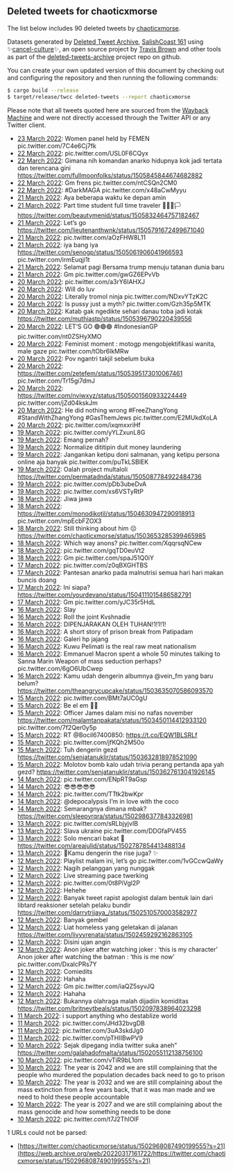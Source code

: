 ## Deleted tweets for chaoticxmorse

The list below includes 90 deleted tweets by
[chaoticxmorse](https://twitter.com/chaoticxmorse).



Datasets generated by [Deleted Tweet Archive](https://twitter.com/deletedtweet161), 
[SalishCoast 161](https://twitter.com/SalishCoastA) using 
✨[cancel-culture](https://github.com/travisbrown/cancel-culture)✨, an open source project by 
[Travis Brown](https://twitter.com/travisbrown) and other tools as part of the 
[deleted-tweets-archive](https://github.com/salcoast/deleted-tweets-archive/) project repo on github.

You can create your own updated version of this document by checking out and configuring the
repository and then running the following commands:

```bash
$ cargo build --release
$ target/release/twcc deleted-tweets --report chaoticxmorse
```

Please note that all tweets quoted here are sourced from the
[Wayback Machine](https://web.archive.org) and were not directly accessed through the Twitter API or
any Twitter client.

* [23 March 2022](https://web.archive.org/web/20220323073737/https://twitter.com/chaoticxmorse/status/1506532251328458752): Women panel held by FEMEN pic.twitter.com/7C4e6Cj7fk <!--1506532251328458752-->
* [22 March 2022](https://web.archive.org/web/20220322133549/https://twitter.com/chaoticxmorse/status/1506261430689218565): pic.twitter.com/USL0F6CQyx <!--1506261430689218565-->
* [22 March 2022](https://web.archive.org/web/20220322135705/https://twitter.com/chaoticxmorse/status/1506182573999165441): Gimana nih komandan anarko hidupnya kok jadi tertata dan terencana gini https://twitter.com/fullmoonfolks/status/1505845844674682882 <!--1506182573999165441-->
* [22 March 2022](https://web.archive.org/web/20220322065217/https://twitter.com/chaoticxmorse/status/1506160784896049152): Gm frens pic.twitter.com/ntCSQn2CM0 <!--1506160784896049152-->
* [22 March 2022](https://web.archive.org/web/20220322064543/https://twitter.com/chaoticxmorse/status/1506157404182151169): #DarkMAGA  pic.twitter.com/x48aCwMyyu <!--1506157404182151169-->
* [21 March 2022](https://web.archive.org/web/20220321125939/https://twitter.com/chaoticxmorse/status/1505891327640506368): Aya beberapa waktu ke depan amin <!--1505891732344696835-->
* [21 March 2022](https://web.archive.org/web/20220321125939/https://twitter.com/chaoticxmorse/status/1505891327640506368): Part time student full time traveler 📍🏁🚩🏳️ https://twitter.com/beautymenid/status/1505832464757182467 <!--1505891327640506368-->
* [21 March 2022](https://web.archive.org/web/20220321065431/https://twitter.com/chaoticxmorse/status/1505799059688529921): Let’s go https://twitter.com/lieutenanthwnk/status/1505791672499671040 <!--1505799059688529921-->
* [21 March 2022](https://web.archive.org/web/20220321065357/https://twitter.com/chaoticxmorse/status/1505787807851511810): pic.twitter.com/aOzFHW8L11 <!--1505787807851511810-->
* [21 March 2022](https://web.archive.org/web/20220321062209/https://twitter.com/chaoticxmorse/status/1505779651406311426): iya bang iya  https://twitter.com/senogp/status/1505061906041966593  pic.twitter.com/irmEuqji1t <!--1505779651406311426-->
* [21 March 2022](https://web.archive.org/web/20220321040004/https://twitter.com/chaoticxmorse/status/1505754667896406020): Selamat pagi Bersama trump menuju tatanan dunia baru <!--1505756057855217666-->
* [21 March 2022](https://web.archive.org/web/20220321040004/https://twitter.com/chaoticxmorse/status/1505754667896406020): Gm pic.twitter.com/gwGZ6EPvVb <!--1505754667896406020-->
* [20 March 2022](https://web.archive.org/web/20220320190050/https://twitter.com/chaoticxmorse/status/1505605825410510848): pic.twitter.com/a3rY6IAHXJ <!--1505605825410510848-->
* [20 March 2022](https://web.archive.org/web/20220320130654/https://twitter.com/chaoticxmorse/status/1505515191878172672): Will do luv <!--1505515769198968834-->
* [20 March 2022](https://web.archive.org/web/20220320130654/https://twitter.com/chaoticxmorse/status/1505515191878172672): Literally tromol ninja pic.twitter.com/NDxvYTzK2C <!--1505515191878172672-->
* [20 March 2022](https://web.archive.org/web/20220320120335/https://twitter.com/chaoticxmorse/status/1505503202246283271): Is pussy just a myth? pic.twitter.com/Gzh35p5MTK <!--1505503202246283271-->
* [20 March 2022](https://web.archive.org/web/20220320113030/https://twitter.com/chaoticxmorse/status/1505493993349853188): Katab gak ngedikte sehari danau toba jadi kotak https://twitter.com/muthiastp/status/1505396790220439556 <!--1505493993349853188-->
* [20 March 2022](https://web.archive.org/web/20220320082344/https://twitter.com/chaoticxmorse/status/1505458608305508352): LET’S GO 🟢🟢🟢  #IndonesianGP  pic.twitter.com/nt0ZSHyXMO <!--1505458608305508352-->
* [20 March 2022](https://web.archive.org/web/20220320083952/https://twitter.com/chaoticxmorse/status/1505457679040651268): Feminist moment : motogp mengobjektifikasi wanita, male gaze pic.twitter.com/tObr6lkMRw <!--1505457679040651268-->
* [20 March 2022](https://web.archive.org/web/20220320070526/https://twitter.com/chaoticxmorse/status/1505438810196557825): Pov ngantri takjil sebelum buka <!--1505440326374531073-->
* [20 March 2022](https://web.archive.org/web/20220320070526/https://twitter.com/chaoticxmorse/status/1505438810196557825): https://twitter.com/zetefem/status/1505395173010067461  pic.twitter.com/Tr15gi7dmJ <!--1505438810196557825-->
* [20 March 2022](https://web.archive.org/web/20220320055336/https://twitter.com/chaoticxmorse/status/1505420792234147843): https://twitter.com/nviwxyz/status/1505001560933224449  pic.twitter.com/jZd04kskJm <!--1505420792234147843-->
* [20 March 2022](https://web.archive.org/web/20220320052422/https://twitter.com/chaoticxmorse/status/1505413037066682368): He did nothing wrong  #FreeZhangYong   #StandWithZhangYong   #GasThemJews  pic.twitter.com/E2MUkdXoLA <!--1505413313957888000-->
* [20 March 2022](https://web.archive.org/web/20220320052422/https://twitter.com/chaoticxmorse/status/1505413037066682368): pic.twitter.com/ixqmxxriHf <!--1505413037066682368-->
* [19 March 2022](https://web.archive.org/web/20220319135443/https://twitter.com/chaoticxmorse/status/1505178977786564613): pic.twitter.com/yYLZxunL8G <!--1505178977786564613-->
* [19 March 2022](https://web.archive.org/web/20220319130147/https://twitter.com/chaoticxmorse/status/1505166017219104773): Emang pernah? <!--1505167451528445960-->
* [19 March 2022](https://web.archive.org/web/20220319130110/https://twitter.com/chaoticxmorse/status/1505166295750172672): Normalize dititipin duit money laundering <!--1505166295750172672-->
* [19 March 2022](https://web.archive.org/web/20220319130147/https://twitter.com/chaoticxmorse/status/1505166017219104773): Jangankan ketipu doni salmanan, yang ketipu persona online aja banyak pic.twitter.com/puTkLSBlEK <!--1505166017219104773-->
* [19 March 2022](https://web.archive.org/web/20220319105725/https://twitter.com/chaoticxmorse/status/1505136019859206147): Oalah project multaloli https://twitter.com/permatadnda/status/1505087784922484736 <!--1505136019859206147-->
* [19 March 2022](https://web.archive.org/web/20220319051710/https://twitter.com/chaoticxmorse/status/1505049435856064513): pic.twitter.com/pDb3ubeDvA <!--1505049435856064513-->
* [19 March 2022](https://web.archive.org/web/20220319055335/https://twitter.com/chaoticxmorse/status/1505036516141453312): pic.twitter.com/xs6VSTyRtP <!--1505036516141453312-->
* [18 March 2022](https://web.archive.org/web/20220318074719/https://twitter.com/chaoticxmorse/status/1504725399154335747): Jiwa jawa <!--1504726110864801797-->
* [18 March 2022](https://web.archive.org/web/20220318074719/https://twitter.com/chaoticxmorse/status/1504725399154335747): https://twitter.com/monodikotil/status/1504630947290918913  pic.twitter.com/mpEcbFZOX3 <!--1504725399154335747-->
* [18 March 2022](https://web.archive.org/web/20220318151639/https://twitter.com/chaoticxmorse/status/1504721216481140738): Still thinking about him ☹️ https://twitter.com/chaoticxmorse/status/1503653285399465985 <!--1504721216481140738-->
* [18 March 2022](https://web.archive.org/web/20220318055547/https://twitter.com/chaoticxmorse/status/1504697531061907456): Which way anons? pic.twitter.com/XqqrsqNCew <!--1504697531061907456-->
* [18 March 2022](https://web.archive.org/web/20220318024525/https://twitter.com/chaoticxmorse/status/1504647791125364736): pic.twitter.com/gqTD0euVt2 <!--1504647791125364736-->
* [18 March 2022](https://web.archive.org/web/20220318020608/https://twitter.com/chaoticxmorse/status/1504637508839436288): Gm pic.twitter.com/spaJ51Q0iY <!--1504637508839436288-->
* [17 March 2022](https://web.archive.org/web/20220317134806/https://twitter.com/chaoticxmorse/status/1504454074749489155): pic.twitter.com/z0qBXGHTBS <!--1504454074749489155-->
* [17 March 2022](https://web.archive.org/web/20220317024407/https://twitter.com/chaoticxmorse/status/1504287435810766850): Pantesan anarko pada malnutrisi semua hari hari makan buncis doang <!--1504287435810766850-->
* [17 March 2022](https://web.archive.org/web/20220317024109/https://twitter.com/chaoticxmorse/status/1504285775520694275): Ini siapa? https://twitter.com/yourdevano/status/1504111015486582791 <!--1504285775520694275-->
* [17 March 2022](https://web.archive.org/web/20220317005724/https://twitter.com/chaoticxmorse/status/1504259499288195077): Gm pic.twitter.com/yJC35r5HdL <!--1504259499288195077-->
* [16 March 2022](https://web.archive.org/web/20220316200109/https://twitter.com/chaoticxmorse/status/1504080714387828739): Slay <!--1504081581652443137-->
* [16 March 2022](https://web.archive.org/web/20220316200109/https://twitter.com/chaoticxmorse/status/1504080714387828739): Roll the joint Kvshnadie <!--1504080714387828739-->
* [16 March 2022](https://web.archive.org/web/20220316130221/https://twitter.com/chaoticxmorse/status/1504078838481174530): DIPENJARAKAN OLEH TUHAN!1!1!1! <!--1504080518266392580-->
* [16 March 2022](https://web.archive.org/web/20220316130221/https://twitter.com/chaoticxmorse/status/1504078838481174530): A short story of prison break from Patipadam <!--1504078838481174530-->
* [16 March 2022](https://web.archive.org/web/20220316125308/https://twitter.com/chaoticxmorse/status/1504077270902009857): Galeri hp jajang <!--1504078215115325440-->
* [16 March 2022](https://web.archive.org/web/20220316125308/https://twitter.com/chaoticxmorse/status/1504077270902009857): Kuwu Pelimati is the real raw meat nationalism <!--1504077270902009857-->
* [16 March 2022](https://web.archive.org/web/20220316173707/https://twitter.com/chaoticxmorse/status/1504049295405723651): Emmanuel Macron spent a whole 50 minutes talking to Sanna Marin  Weapon of mass seduction perhaps? pic.twitter.com/6gO6UbCwep <!--1504049295405723651-->
* [16 March 2022](https://web.archive.org/web/20220316043246/https://twitter.com/chaoticxmorse/status/1503951837820383232): Kamu udah dengerin albumnya  @vein_fm  yang baru belum? https://twitter.com/theangrycupcake/status/1503635070586093570 <!--1503951837820383232-->
* [15 March 2022](https://web.archive.org/web/20220315182205/https://twitter.com/chaoticxmorse/status/1503790471071428609): pic.twitter.com/BMt7aUC0gU <!--1503790471071428609-->
* [15 March 2022](https://web.archive.org/web/20220315155945/https://twitter.com/chaoticxmorse/status/1503760611561414661): Be el em ✊🏿 <!--1503762185046183940-->
* [15 March 2022](https://web.archive.org/web/20220315155945/https://twitter.com/chaoticxmorse/status/1503760611561414661): Officer James dalam misi no nafas november  https://twitter.com/malamtanpakata/status/1503450114412933120  pic.twitter.com/7f2Qer0y5p <!--1503760611561414661-->
* [15 March 2022](https://web.archive.org/web/20220315111123/https://twitter.com/chaoticxmorse/status/1503690317903540224): RT @Bocil67400850: https://t.co/EQW1BLSRLf <!--1503690317903540224-->
* [15 March 2022](https://web.archive.org/web/20220318142344/https://twitter.com/chaoticxmorse/status/1503653285399465985): pic.twitter.com/jfKQh2M50o <!--1503653285399465985-->
* [15 March 2022](https://web.archive.org/web/20220315072535/https://twitter.com/chaoticxmorse/status/1503632953657622529): Tuh dengerin gezd https://twitter.com/senjatanuklir/status/1503632818978521090 <!--1503632953657622529-->
* [15 March 2022](https://web.archive.org/web/20220315072325/https://twitter.com/chaoticxmorse/status/1503631450586824705): Molotov bomb kalo udah trivia perang pertanda apa yah gezd? https://twitter.com/senjatanuklir/status/1503627613041926145 <!--1503631450586824705-->
* [14 March 2022](https://web.archive.org/web/20220314134154/https://twitter.com/chaoticxmorse/status/1503355569440141314): pic.twitter.com/ENpRT9aGsp <!--1503355569440141314-->
* [14 March 2022](https://web.archive.org/web/20220314065833/https://twitter.com/chaoticxmorse/status/1503263170529476611): 😎😎😎😎😎 <!--1503264296838467584-->
* [14 March 2022](https://web.archive.org/web/20220314065833/https://twitter.com/chaoticxmorse/status/1503263170529476611): pic.twitter.com/TTtk2bwKpr <!--1503263170529476611-->
* [14 March 2022](https://web.archive.org/web/20220314052934/https://twitter.com/chaoticxmorse/status/1503241909078478849): @depocalypsis I’m in love with the coco <!--1503241909078478849-->
* [14 March 2022](https://web.archive.org/web/20220314051255/https://twitter.com/chaoticxmorse/status/1503237391733358593): Semarangnya dimana mbak? https://twitter.com/sleepyrqra/status/1502986377843326981 <!--1503237391733358593-->
* [13 March 2022](https://web.archive.org/web/20220314052654/https://twitter.com/chaoticxmorse/status/1503017102013517830): pic.twitter.com/sRLbjyjvIB <!--1503017102013517830-->
* [13 March 2022](https://web.archive.org/web/20220313015454/https://twitter.com/chaoticxmorse/status/1502824670948884482): Slava ukraine pic.twitter.com/DDGfaPV455 <!--1502824670948884482-->
* [13 March 2022](https://web.archive.org/web/20220313011750/https://twitter.com/chaoticxmorse/status/1502815207189774336): Solo mencari bakat 🤪 https://twitter.com/areajulid/status/1502787854413488134 <!--1502815207189774336-->
* [13 March 2022](https://web.archive.org/web/20220313114930/https://twitter.com/chaoticxmorse/status/1502665720580435971): 💫Kamu dengerin the rise juga? ✨ <!--1502808304086499328-->
* [12 March 2022](https://web.archive.org/web/20220313114930/https://twitter.com/chaoticxmorse/status/1502665720580435971): Playlist malam ini, let’s go pic.twitter.com/1vGCcwQaWy <!--1502665720580435971-->
* [12 March 2022](https://web.archive.org/web/20220313062338/https://twitter.com/chaoticxmorse/status/1502628444051365889): Nagih pelanggan yang nunggak <!--1502643312704258048-->
* [12 March 2022](https://web.archive.org/web/20220313062338/https://twitter.com/chaoticxmorse/status/1502628444051365889): Live streaming pace twerking <!--1502637738926886915-->
* [12 March 2022](https://web.archive.org/web/20220313062338/https://twitter.com/chaoticxmorse/status/1502628444051365889): pic.twitter.com/0t8PiVgl2P <!--1502628444051365889-->
* [12 March 2022](https://web.archive.org/web/20220313055653/https://twitter.com/chaoticxmorse/status/1502622589227008006): Hehehe <!--1502625048397774853-->
* [12 March 2022](https://web.archive.org/web/20220313055653/https://twitter.com/chaoticxmorse/status/1502622589227008006): Banyak tweet rapist apologist dalam bentuk lain dari libtard reaksioner setelah pelaku bundir https://twitter.com/darrytrijaya_/status/1502510570003582977 <!--1502622589227008006-->
* [12 March 2022](https://web.archive.org/web/20220313054805/https://twitter.com/chaoticxmorse/status/1502616740991160325): Banyak gembel <!--1502620430045425668-->
* [12 March 2022](https://web.archive.org/web/20220313054805/https://twitter.com/chaoticxmorse/status/1502616740991160325): Liat homeless yang geletakan di jalanan https://twitter.com/livyyrenata/status/1502459292162863105 <!--1502616740991160325-->
* [12 March 2022](https://web.archive.org/web/20220313043143/https://twitter.com/chaoticxmorse/status/1502582262746865667): Disini ujan angin <!--1502598817799360517-->
* [12 March 2022](https://web.archive.org/web/20220313043143/https://twitter.com/chaoticxmorse/status/1502582262746865667): Anon joker after watching joker : ‘this is my character’ Anon joker after watching the batman : ‘this is me now’ pic.twitter.com/DxalcPRs7Y <!--1502582262746865667-->
* [12 March 2022](https://web.archive.org/web/20220312232310/https://twitter.com/chaoticxmorse/status/1502488816825020419): Comiedits <!--1502524201215094788-->
* [12 March 2022](https://web.archive.org/web/20220312232310/https://twitter.com/chaoticxmorse/status/1502488816825020419): Hahaha <!--1502499996733960194-->
* [12 March 2022](https://web.archive.org/web/20220313034034/https://twitter.com/chaoticxmorse/status/1502489552631775232): Gm pic.twitter.com/iaQZ5syvJQ <!--1502489552631775232-->
* [12 March 2022](https://web.archive.org/web/20220312232310/https://twitter.com/chaoticxmorse/status/1502488816825020419): Hahaha <!--1502489370431193093-->
* [12 March 2022](https://web.archive.org/web/20220312232310/https://twitter.com/chaoticxmorse/status/1502488816825020419): Bukannya olahraga malah dijadiin komiditas https://twitter.com/britneytbeals/status/1502097838964023298 <!--1502488816825020419-->
* [11 March 2022](https://web.archive.org/web/20220311075401/https://twitter.com/chaoticxmorse/status/1502188925259231234): i support anything who destablize world <!--1502188925259231234-->
* [11 March 2022](https://web.archive.org/web/20220311022053/https://twitter.com/chaoticxmorse/status/1502105147337756674): pic.twitter.com/JHd32bvgDB <!--1502105147337756674-->
* [11 March 2022](https://web.archive.org/web/20220311015249/https://twitter.com/chaoticxmorse/status/1502098663338029056): pic.twitter.com/3uA3skdJg0 <!--1502098663338029056-->
* [11 March 2022](https://web.archive.org/web/20220311001932/https://twitter.com/chaoticxmorse/status/1502075396925562881): pic.twitter.com/pTHIIBwPV9 <!--1502075396925562881-->
* [10 March 2022](https://web.archive.org/web/20220310232732/https://twitter.com/chaoticxmorse/status/1502061673452310528): Sejak dipegang india twitter suka aneh” https://twitter.com/galahadofmalta/status/1502055112138756100 <!--1502061673452310528-->
* [10 March 2022](https://web.archive.org/web/20220310203404/https://twitter.com/chaoticxmorse/status/1501966374339747843): pic.twitter.com/vTiR9bL1om <!--1501966374339747843-->
* [10 March 2022](https://web.archive.org/web/20220310160127/https://twitter.com/chaoticxmorse/status/1501944745861722113): The year is 2042 and we are still complaining that the people who murdered the population decades back need to go to prison <!--1501944749024231427-->
* [10 March 2022](https://web.archive.org/web/20220310160127/https://twitter.com/chaoticxmorse/status/1501944745861722113): The year is 2032 and we are still complaining about the mass extinction from a few years back, that it was man made and we need to hold these people accountable <!--1501944747531071489-->
* [10 March 2022](https://web.archive.org/web/20220310160127/https://twitter.com/chaoticxmorse/status/1501944745861722113): The year is 2027 and we are still complaining about the mass genocide and how something needs to be done <!--1501944745861722113-->
* [10 March 2022](https://web.archive.org/web/20220311053948/https://twitter.com/chaoticxmorse/status/1501916030939320320): pic.twitter.com/t7J2ThIOlF <!--1501916030939320320-->

1 URLs could not be parsed:

* [https://twitter.com/chaoticxmorse/status/1502968087490199555?s=21](https://web.archive.org/web/20220317161722/https://twitter.com/chaoticxmorse/status/1502968087490199555?s=21)
